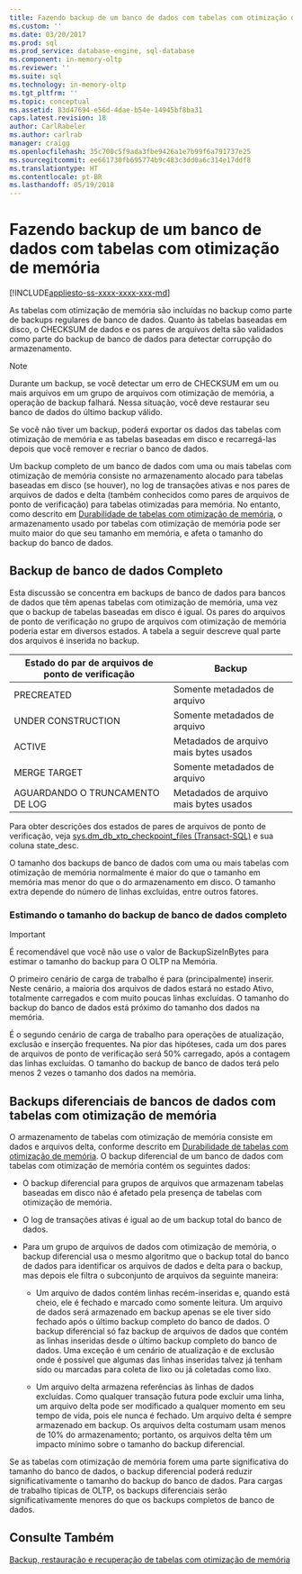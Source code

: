 ```yaml
---
title: Fazendo backup de um banco de dados com tabelas com otimização de memória | Microsoft Docs
ms.custom: ''
ms.date: 03/20/2017
ms.prod: sql
ms.prod_service: database-engine, sql-database
ms.component: in-memory-oltp
ms.reviewer: ''
ms.suite: sql
ms.technology: in-memory-oltp
ms.tgt_pltfrm: ''
ms.topic: conceptual
ms.assetid: 83d47694-e56d-4dae-b54e-14945bf8ba31
caps.latest.revision: 18
author: CarlRabeler
ms.author: carlrab
manager: craigg
ms.openlocfilehash: 35c700c5f9ada3fbe9426a1e7b99f6a791737e25
ms.sourcegitcommit: ee661730fb695774b9c483c3dd0a6c314e17ddf8
ms.translationtype: HT
ms.contentlocale: pt-BR
ms.lasthandoff: 05/19/2018
---
```

# <a name="backing-up-a-database-with-memory-optimized-tables"></a>Fazendo backup de um banco de dados com tabelas com otimização de memória
[!INCLUDE[appliesto-ss-xxxx-xxxx-xxx-md](../../includes/appliesto-ss-xxxx-xxxx-xxx-md.md)]

  As tabelas com otimização de memória são incluídas no backup como parte de backups regulares de banco de dados. Quanto às tabelas baseadas em disco, o CHECKSUM de dados e os pares de arquivos delta são validados como parte do backup de banco de dados para detectar corrupção do armazenamento.  
  
> [!NOTE]  
>  Durante um backup, se você detectar um erro de CHECKSUM em um ou mais arquivos em um grupo de arquivos com otimização de memória, a operação de backup falhará. Nessa situação, você deve restaurar seu banco de dados do último backup válido.  
>   
>  Se você não tiver um backup, poderá exportar os dados das tabelas com otimização de memória e as tabelas baseadas em disco e recarregá-las depois que você remover e recriar o banco de dados.  
  
 Um backup completo de um banco de dados com uma ou mais tabelas com otimização de memória consiste no armazenamento alocado para tabelas baseadas em disco (se houver), no log de transações ativas e nos pares de arquivos de dados e delta (também conhecidos como pares de arquivos de ponto de verificação) para tabelas otimizadas para memória. No entanto, como descrito em [Durabilidade de tabelas com otimização de memória](../../relational-databases/in-memory-oltp/durability-for-memory-optimized-tables.md), o armazenamento usado por tabelas com otimização de memória pode ser muito maior do que seu tamanho em memória, e afeta o tamanho do backup do banco de dados.  
  
## <a name="full-database-backup"></a>Backup de banco de dados Completo  
 Esta discussão se concentra em backups de banco de dados para bancos de dados que têm apenas tabelas com otimização de memória, uma vez que o backup de tabelas baseadas em disco é igual. Os pares do arquivos de ponto de verificação no grupo de arquivos com otimização de memória poderia estar em diversos estados. A tabela a seguir descreve qual parte dos arquivos é inserida no backup.  
  
|Estado do par de arquivos de ponto de verificação|Backup|  
|--------------------------------|------------|  
|PRECREATED|Somente metadados de arquivo|  
|UNDER CONSTRUCTION|Somente metadados de arquivo|  
|ACTIVE|Metadados de arquivo mais bytes usados|  
|MERGE TARGET|Somente metadados de arquivo|  
|AGUARDANDO O TRUNCAMENTO DE LOG|Metadados de arquivo mais bytes usados|  
  
 Para obter descrições dos estados de pares de arquivos de ponto de verificação, veja [sys.dm_db_xtp_checkpoint_files &#40;Transact-SQL&#41;](../../relational-databases/system-dynamic-management-views/sys-dm-db-xtp-checkpoint-files-transact-sql.md) e sua coluna state_desc.  
  
 O tamanho dos backups de banco de dados com uma ou mais tabelas com otimização de memória normalmente é maior do que o tamanho em memória mas menor do que o do armazenamento em disco. O tamanho extra depende do número de linhas excluídas, entre outros fatores.  
  
### <a name="estimating-size-of-full-database-backup"></a>Estimando o tamanho do backup de banco de dados completo  
  
> [!IMPORTANT]  
>  É recomendável que você não use o valor de BackupSizeInBytes para estimar o tamanho do backup para O OLTP na Memória.  
  
 O primeiro cenário de carga de trabalho é para (principalmente) inserir. Neste cenário, a maioria dos arquivos de dados estará no estado Ativo, totalmente carregados e com muito poucas linhas excluídas. O tamanho do backup do banco de dados está próximo do tamanho dos dados na memória.  
  
 É o segundo cenário de carga de trabalho para operações de atualização, exclusão e inserção frequentes. Na pior das hipóteses, cada um dos pares de arquivos de ponto de verificação será 50% carregado, após a contagem das linhas excluídas. O tamanho do backup de banco de dados terá pelo menos 2 vezes o tamanho dos dados na memória.  
  
## <a name="differential-backups-of-databases-with-memory-optimized-tables"></a>Backups diferenciais de bancos de dados com tabelas com otimização de memória  
 O armazenamento de tabelas com otimização de memória consiste em dados e arquivos delta, conforme descrito em [Durabilidade de tabelas com otimização de memória](../../relational-databases/in-memory-oltp/durability-for-memory-optimized-tables.md). O backup diferencial de um banco de dados com tabelas com otimização de memória contém os seguintes dados:  
  
-   O backup diferencial para grupos de arquivos que armazenam tabelas baseadas em disco não é afetado pela presença de tabelas com otimização de memória.  
  
-   O log de transações ativas é igual ao de um backup total do banco de dados.  
  
-   Para um grupo de arquivos de dados com otimização de memória, o backup diferencial usa o mesmo algoritmo que o backup total do banco de dados para identificar os arquivos de dados e delta para o backup, mas depois ele filtra o subconjunto de arquivos da seguinte maneira:  
  
    -   Um arquivo de dados contém linhas recém-inseridas e, quando está cheio, ele é fechado e marcado como somente leitura. Um arquivo de dados será armazenado em backup apenas se ele tiver sido fechado após o último backup completo do banco de dados. O backup diferencial só faz backup de arquivos de dados que contém as linhas inseridas desde o último backup completo do banco de dados. Uma exceção é um cenário de atualização e de exclusão onde é possível que algumas das linhas inseridas talvez já tenham sido ou marcadas para coleta de lixo ou já coletadas como lixo.  
  
    -   Um arquivo delta armazena referências às linhas de dados excluídas. Como qualquer transação futura pode excluir uma linha, um arquivo delta pode ser modificado a qualquer momento em seu tempo de vida, pois ele nunca é fechado. Um arquivo delta é sempre armazenado em backup. Os arquivos delta costumam usam menos de 10% do armazenamento; portanto, os arquivos delta têm um impacto mínimo sobre o tamanho do backup diferencial.  
  
 Se as tabelas com otimização de memória forem uma parte significativa do tamanho do banco de dados, o backup diferencial poderá reduzir significativamente o tamanho do backup do banco de dados. Para cargas de trabalho típicas de OLTP, os backups diferenciais serão significativamente menores do que os backups completos de banco de dados.  
  
## <a name="see-also"></a>Consulte Também  
 [Backup, restauração e recuperação de tabelas com otimização de memória](http://msdn.microsoft.com/library/3f083347-0fbb-4b19-a6fb-1818d545e281)  
  
  
